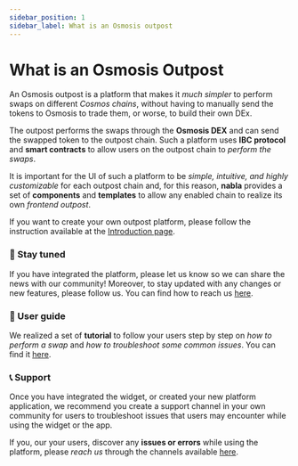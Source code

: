 ```yaml
---
sidebar_position: 1
sidebar_label: What is an Osmosis outpost
---
```

# What is an Osmosis Outpost

An Osmosis outpost is a platform that makes it *much simpler* to perform swaps
on different *Cosmos chains*, without having to manually send the tokens to 
Osmosis to trade them, or worse, to build their own DEx.

The outpost performs the swaps through the **Osmosis DEX** and can send the
swapped token to the outpost chain. Such a platform uses **IBC protocol** and
**smart contracts** to allow users on the outpost chain to *perform the swaps*.

It is important for the UI of such a platform to be *simple, intuitive, and* 
*highly customizable* for each outpost chain and, for this reason, **nabla** 
provides a set of **components** and **templates** to allow any enabled chain 
to realize its own *frontend outpost*.

If you want to create your own outpost platform, please follow the instruction
available at the [Introduction page](./user-interface-setup/introduction).

### 📡 Stay tuned 

If you have integrated the platform, please let us know so we can share the news
with our community! Moreover, to stay updated with any changes or new features,
please follow us. You can find how to reach us [here](../../contact).

### 📖 User guide 
We realized a set of **tutorial** to follow your users step by step on *how to*
*perform a swap* and *how to troubleshoot some common issues*. You can find it 
[here](../user-guide/how-to-do-a-swap).

### 📞 Support 
Once you have integrated the widget, or created your new platform application, 
we recommend you create a support channel in your own community for users to 
troubleshoot issues that users may encounter while using the widget or the app.

If you, our your users, discover any **issues or errors** while using the 
platform, please *reach us* through the channels available 
[here](../../contact).